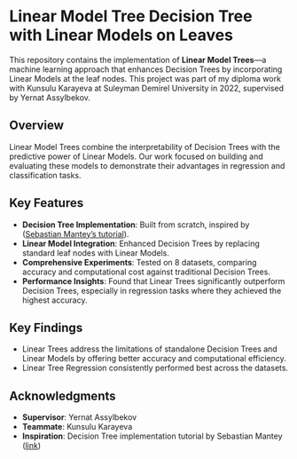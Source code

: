 # Linear Model Tree Decision Tree with Linear Models on Leaves

This repository contains the implementation of **Linear Model Trees**—a machine learning approach that enhances Decision Trees by incorporating Linear Models at the leaf nodes. This project was part of my diploma work with Kunsulu Karayeva at Suleyman Demirel University in 2022, supervised by Yernat Assylbekov.

## Overview  

Linear Model Trees combine the interpretability of Decision Trees with the predictive power of Linear Models. Our work focused on building and evaluating these models to demonstrate their advantages in regression and classification tasks.

## Key Features  
- **Decision Tree Implementation**: Built from scratch, inspired by ([Sebastian Mantey’s tutorial](https://www.youtube.com/watch?v=y6DmpG_PtN0&list=PLPOTBrypY74xS3WD0G_uzqPjCQfU6IRK-)).  
- **Linear Model Integration**: Enhanced Decision Trees by replacing standard leaf nodes with Linear Models.  
- **Comprehensive Experiments**: Tested on 8 datasets, comparing accuracy and computational cost against traditional Decision Trees.  
- **Performance Insights**: Found that Linear Trees significantly outperform Decision Trees, especially in regression tasks where they achieved the highest accuracy.  

## Key Findings  
- Linear Trees address the limitations of standalone Decision Trees and Linear Models by offering better accuracy and computational efficiency.  
- Linear Tree Regression consistently performed best across the datasets.  


## Acknowledgments  
- **Supervisor**: Yernat Assylbekov  
- **Teammate**: Kunsulu Karayeva  
- **Inspiration**: Decision Tree implementation tutorial by Sebastian Mantey ([link](https://www.youtube.com/watch?v=y6DmpG_PtN0&list=PLPOTBrypY74xS3WD0G_uzqPjCQfU6IRK-))  
